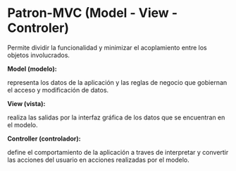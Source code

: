 # Patron-MVC (Model - View - Controler)

Permite dividir la funcionalidad y minimizar el acoplamiento entre los objetos involucrados.

__Model (modelo):__

representa los datos de la aplicación y las reglas de negocio que gobiernan el acceso y modificación de datos.

__View (vista):__

realiza las salidas por la interfaz gráfica de los datos que se encuentran en el modelo.

__Controller (controlador):__

define el comportamiento de la aplicación a traves de interpretar y convertir las acciones del usuario en acciones realizadas por el modelo.
